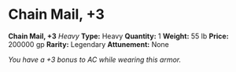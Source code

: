 # Chain Mail, +3

**Chain Mail, +3**
_Heavy_
**Type:** Heavy
**Quantity:** 1
**Weight:** 55 lb
**Price:** 200000 gp
**Rarity:** Legendary
**Attunement:** None

*You have a +3 bonus to AC while wearing this armor.*